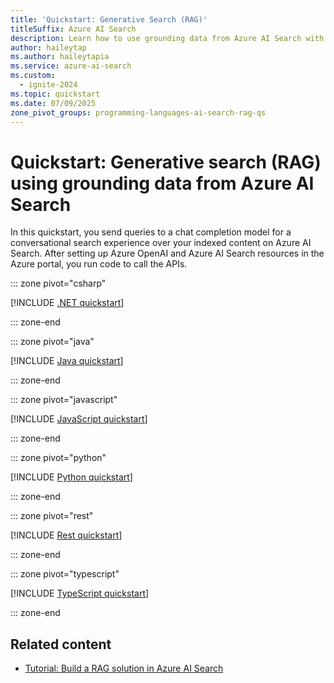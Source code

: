 ```yaml
---
title: 'Quickstart: Generative Search (RAG)'
titleSuffix: Azure AI Search
description: Learn how to use grounding data from Azure AI Search with a chat model on Azure OpenAI.
author: haileytap
ms.author: haileytapia
ms.service: azure-ai-search
ms.custom:
  - ignite-2024
ms.topic: quickstart
ms.date: 07/09/2025
zone_pivot_groups: programming-languages-ai-search-rag-qs
---
```


# Quickstart: Generative search (RAG) using grounding data from Azure AI Search

In this quickstart, you send queries to a chat completion model for a conversational search experience over your indexed content on Azure AI Search. After setting up Azure OpenAI and Azure AI Search resources in the Azure portal, you run code to call the APIs.

::: zone pivot="csharp"

[!INCLUDE [.NET quickstart](includes/quickstarts/search-get-started-rag-dotnet.md)]

::: zone-end

::: zone pivot="java"

[!INCLUDE [Java quickstart](includes/quickstarts/search-get-started-rag-java.md)]

::: zone-end

::: zone pivot="javascript"

[!INCLUDE [JavaScript quickstart](includes/quickstarts/search-get-started-rag-javascript.md)]

::: zone-end

::: zone pivot="python"

[!INCLUDE [Python quickstart](includes/quickstarts/search-get-started-rag-python.md)]

::: zone-end

::: zone pivot="rest"

[!INCLUDE [Rest quickstart](includes/quickstarts/search-get-started-rag-rest.md)]

::: zone-end

::: zone pivot="typescript"

[!INCLUDE [TypeScript quickstart](includes/quickstarts/search-get-started-rag-typescript.md)]

::: zone-end

## Related content

- [Tutorial: Build a RAG solution in Azure AI Search](tutorial-rag-build-solution.md)